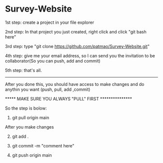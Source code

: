 # Survey-Website
1st step: create a project in your file explorer

2nd step: In that project you just created, right click and click "git bash here"

3rd step: type "git clone https://github.com/patmao/Survey-Website.git"

4th step: give me your email address, so I can send you the invitation to be collaborator(So you can push, add and commit)

5th step: that's all.


------------------------------------------------------------------------------

After you done this, you should have access to make changes and do anythin you want (push, pull, add ,commit)

***** MAKE SURE YOU ALWAYS "PULL" FIRST ***************

So the step is bolow:
1. git pull origin main

After you make changes

2. git add .

3. git commit -m "comment here"

4. git push origin main

